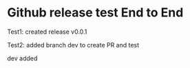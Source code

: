 # Github release test End to End

Test1:
created release v0.0.1 

Test2:
added branch dev to create PR and test

dev added